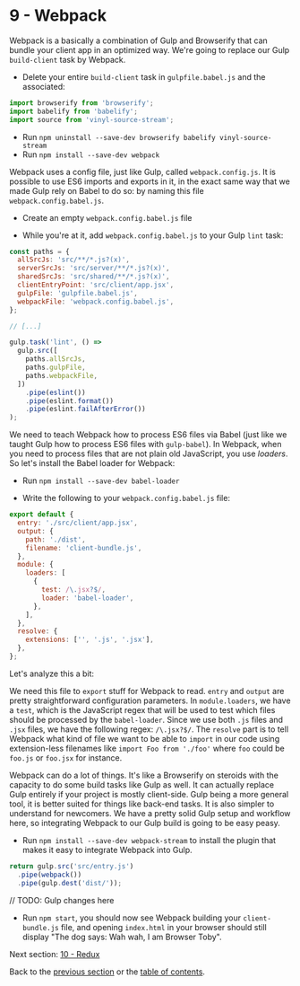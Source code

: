 # 9 - Webpack

Webpack is a basically a combination of Gulp and Browserify that can bundle your client app in an optimized way. We're going to replace our Gulp `build-client` task by Webpack.

- Delete your entire `build-client` task in `gulpfile.babel.js` and the associated:
```javascript
import browserify from 'browserify';
import babelify from 'babelify';
import source from 'vinyl-source-stream';
```
- Run `npm uninstall --save-dev browserify babelify vinyl-source-stream`
- Run `npm install --save-dev webpack`

Webpack uses a config file, just like Gulp, called `webpack.config.js`. It is possible to use ES6 imports and exports in it, in the exact same way that we made Gulp rely on Babel to do so: by naming this file `webpack.config.babel.js`.

- Create an empty `webpack.config.babel.js` file

- While you're at it, add `webpack.config.babel.js` to your Gulp `lint` task:

```javascript
const paths = {
  allSrcJs: 'src/**/*.js?(x)',
  serverSrcJs: 'src/server/**/*.js?(x)',
  sharedSrcJs: 'src/shared/**/*.js?(x)',
  clientEntryPoint: 'src/client/app.jsx',
  gulpFile: 'gulpfile.babel.js',
  webpackFile: 'webpack.config.babel.js',
};

// [...]

gulp.task('lint', () =>
  gulp.src([
    paths.allSrcJs,
    paths.gulpFile,
    paths.webpackFile,
  ])
    .pipe(eslint())
    .pipe(eslint.format())
    .pipe(eslint.failAfterError())
);
```

We need to teach Webpack how to process ES6 files via Babel (just like we taught Gulp how to process ES6 files with `gulp-babel`). In Webpack, when you need to process files that are not plain old JavaScript, you use *loaders*. So let's install the Babel loader for Webpack:

- Run `npm install --save-dev babel-loader`

- Write the following to your `webpack.config.babel.js` file:

```javascript
export default {
  entry: './src/client/app.jsx',
  output: {
    path: './dist',
    filename: 'client-bundle.js',
  },
  module: {
    loaders: [
      {
        test: /\.jsx?$/,
        loader: 'babel-loader',
      },
    ],
  },
  resolve: {
    extensions: ['', '.js', '.jsx'],
  },
};
```

Let's analyze this a bit:

We need this file to `export` stuff for Webpack to read. `entry` and `output` are pretty straightforward configuration parameters. In `module.loaders`, we have a `test`, which is the JavaScript regex that will be used to test which files should be processed by the `babel-loader`. Since we use both `.js` files and `.jsx` files, we have the following regex: `/\.jsx?$/`. The `resolve` part is to tell Webpack what kind of file we want to be able to `import` in our code using extension-less filenames like `import Foo from './foo'` where `foo` could be `foo.js` or `foo.jsx` for instance.

Webpack can do a lot of things. It's like a Browserify on steroids with the capacity to do some build tasks like Gulp as well. It can actually replace Gulp entirely if your project is mostly client-side. Gulp being a more general tool, it is better suited for things like back-end tasks. It is also simpler to understand for newcomers. We have a pretty solid Gulp setup and workflow here, so integrating Webpack to our Gulp build is going to be easy peasy.

- Run `npm install --save-dev webpack-stream` to install the plugin that makes it easy to integrate Webpack into Gulp.

```javascript
return gulp.src('src/entry.js')
  .pipe(webpack())
  .pipe(gulp.dest('dist/'));
```

// TODO: Gulp changes here




- Run `npm start`, you should now see Webpack building your `client-bundle.js` file, and opening `index.html` in your browser should still display "The dog says: Wah wah, I am Browser Toby".

Next section: [10 - Redux](/tutorial/10-redux)

Back to the [previous section](/tutorial/8-react) or the [table of contents](https://github.com/verekia/js-stack-from-scratch).
